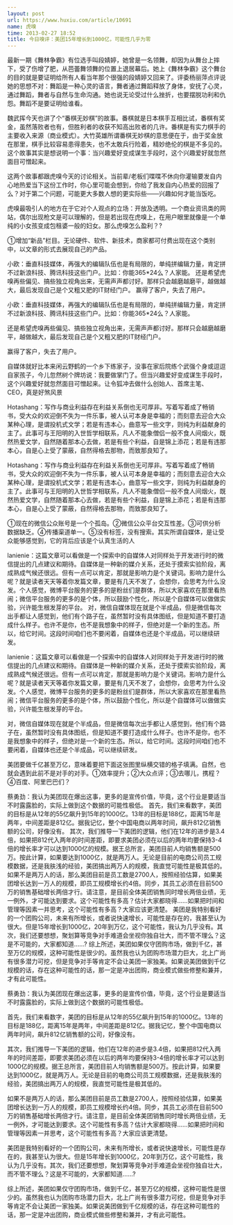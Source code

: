 ```yaml
---
layout: post
url: https://www.huxiu.com/article/10691
name: 虎嗅
time: 2013-02-27 18:52
title: 今日嗅评：美团15年增长到1000亿，可能性几乎为零
---
```

最新一期《舞林争霸》有位选手叫段婧婷，她曾是一名领舞，却因为从舞台上摔下，受了伤增了肥，从芭蕾舞领舞的位置上退居幕后。她上《舞林争霸》这个舞台的目的就是要证明给所有人看当年那个很强的段婧婷又回来了。评委杨丽萍点评说她的思想不对：舞蹈是一种心灵的语言，舞者通过舞蹈释放了身体，安抚了心灵，通过舞蹈，舞者与自然与生命沟通。她也说无论受过什么挫折，也要摆脱功利和仇怨。舞蹈不是要证明给谁看。

魏武挥今天也讲了个“番棋无妙棋”的故事。番棋就是日本棋手互相比试，番棋有奖金，虽然落败者也有，但胜利者的收获不知高出败者的几许。番棋是有实力棋手的主要收入来源（商业模式）。大竹英雄所谓番棋无妙棋的意思便在于，由于奖金放在那里，棋手比较容易患得患失，也不太敢兵行险着，精妙绝伦的棋是不多见的。这个故事其实是想说明一个事：当兴趣爱好变成谋生手段时，这个兴趣爱好就忽然面目可憎起来。

这两个故事都跟虎嗅今天的讨论相关。当前辈/老板们喋喋不休向你灌输要发自内心地热爱当下这份工作时，你心里可能会想到，你给了我发自内心热爱的回报了么？对于第二个问题，可能更大多数人想的更实际些——兴趣如何才能当饭吃。

虎嗅最吸引人的地方在于它对个人观点的立场：开放及透明。一个商业资讯类的网站，偶尔出现枪文是可以理解的，但是若出现在虎嗅上，在用户眼里就像是一个单纯的小女孩变成包租婆一般的妇女。那么虎嗅怎么盈利？?

①增加“新品”栏目。无论硬件、软件、新技术，商家都可付费出现在这个类别中，以文章的形式去展现自己的产品。

小欧：垂直科技媒体，再强大的编辑队伍也是有局限的，单纯拼编辑力量，肯定拼不过新浪科技、腾讯科技这些门户。比如：你能365*24么？人家能。 还是希望虎嗅再些偏见、搞些独立视角出来，无需声声都讨好。那样只会越磨越磨平，越做越大，最后发现自己是个又粗又肥的IT财经门户。 赢得了客户，失去了用户。

小欧：垂直科技媒体，再强大的编辑队伍也是有局限的，单纯拼编辑力量，肯定拼不过新浪科技、腾讯科技这些门户。比如：你能365*24么？人家能。

还是希望虎嗅再些偏见、搞些独立视角出来，无需声声都讨好。那样只会越磨越磨平，越做越大，最后发现自己是个又粗又肥的IT财经门户。

赢得了客户，失去了用户。

自媒体就好比本来闲云野鹤的一个乡下练家子，没事在家后院练个武强个身或逗逗自家孩子，今儿忽然树个牌坊说：我要做掌门了。但当兴趣爱好变成谋生手段时，这个兴趣爱好就忽然面目可憎起来。让令狐冲去做什么创始人、首席主笔、CEO，真是好煞风景

Hotashang：写作与商业利益存在利益关系倒也无可厚非。写着写着成了畅销书，受大众的欢迎倒不失为一件乐事，被人认可本身是幸福的；而刻意去迎合大众某种心理，是谓投机式文学；若是有违本心，曲意写一些文字，则纯为利益献身的主了。此事可与王阳明的入世哲学相联系，凡人不能象僧侣一般不食人间烟火，既然热爱文学，自然随着那本心去做，若是有些个利益，自是锦上添花；若是有违那本心，自是心上受了蒙蔽，自然得格去那物，而致那良知了。

Hotashang：写作与商业利益存在利益关系倒也无可厚非。写着写着成了畅销书，受大众的欢迎倒不失为一件乐事，被人认可本身是幸福的；而刻意去迎合大众某种心理，是谓投机式文学；若是有违本心，曲意写一些文字，则纯为利益献身的主了。此事可与王阳明的入世哲学相联系，凡人不能象僧侣一般不食人间烟火，既然热爱文学，自然随着那本心去做，若是有些个利益，自是锦上添花；若是有违那本心，自是心上受了蒙蔽，自然得格去那物，而致那良知了。

①现在的微信公众账号是一个个孤岛。②微信公众平台交互性差。③可供分析数据缺乏。④传播渠道单一。⑤没有标签，没有搜索。其实所谓自媒体，是让受众能够感觉到，它的背后应该是个认真生活的人

lanienie：这篇文章可以看做是一个探索中的自媒体人对同样处于开发进行时的微信提出的几点建议和期待。自媒体是一种新的媒介关系，还处于摸索实验阶段，离成熟成气候还很远。但有一点可以肯定，那就是影响力是个关键词。影响力是什么呢？就是读者天天等着你发篇文章，要是有几天不发了，会想你，会思考为什么没发。个人感觉，微博平台服务的更多的是粉丝们是群体，所以大家喜欢在那里看热闹；微信平台服务的更多的是个体，所以鼓励个性化，所以是个自媒体可以做做实验，兴许能生根发芽的平台。 对，微信自媒体现在就是个半成品，但是微信每次出手都让人感觉到，他们有个路子在，虽然暂时没有具体图纸，但是知道不要打造成什么样子。也许不是你，也不是我想象中的样子，但绝对是一个新的生态。所以，给它时间。这段时间咱们也不要闲着，自媒体也还是个半成品，可以继续研发。

lanienie：这篇文章可以看做是一个探索中的自媒体人对同样处于开发进行时的微信提出的几点建议和期待。自媒体是一种新的媒介关系，还处于摸索实验阶段，离成熟成气候还很远。但有一点可以肯定，那就是影响力是个关键词。影响力是什么呢？就是读者天天等着你发篇文章，要是有几天不发了，会想你，会思考为什么没发。个人感觉，微博平台服务的更多的是粉丝们是群体，所以大家喜欢在那里看热闹；微信平台服务的更多的是个体，所以鼓励个性化，所以是个自媒体可以做做实验，兴许能生根发芽的平台。

对，微信自媒体现在就是个半成品，但是微信每次出手都让人感觉到，他们有个路子在，虽然暂时没有具体图纸，但是知道不要打造成什么样子。也许不是你，也不是我想象中的样子，但绝对是一个新的生态。所以，给它时间。这段时间咱们也不要闲着，自媒体也还是个半成品，可以继续研发。

美团要做千亿甚至万亿，意味着要把下面这张图里纵横交错的格子填满。自然，也就会遇到此前不是对手的对手。①效率提升；②大众点评；③去哪儿，携程？④百度、阿里巴巴们？

蔡勇劲：我认为美团现在爆出这事，更多的是宣传价值，毕竟，这个行业是要适当不时露露脸的，实际上做到这个数据的可能性极低。 首先，我们来看数字，美团的目标是从12年的55亿飙升到15年的1000亿。13年的目标是188亿，距离15年是两年，中间差距是812亿。据我记忆，整个中国电商以两年时间，飙升812亿销售额的公司，好像没有。 其次，我们推导一下美团的逻辑，他们在12年的进步是3.4倍，如果把812代入两年的时间差距，即要求美团必须在以后的两年均要保持3-4倍的增长率才可以达到1000亿的规模。据王总所言，美团目前人均销售额是500万。按此计算，如果要达到1000亿，就是两万人。无论是目前的电商公司员工规模数据，还是我肤浅的经验，美团搞出两万人的规模，我直觉可能性是极其低的。 如果不是两万人的话，那么美团目前是员工数是2700人，按照经验估算，如果美团增长达到一万人的规模，即员工规模增长约4倍。同步，其员工必须在目前500万的销售基础增长两倍才行。请注意，是目前全体美团销售同时增长两倍业绩，无一例外，才可能达到要求。这个可能性有多高？估计大家都晓得……如果把时间和管理等因素一并思考，这个可能性有多高？大家应该更清楚。 美团是我特别看好的一个团购公司，未来有所增长，或者说快速增长，可能性是存在的，我甚至认为很大。但是15年增长到1000亿，20年到万亿，这个可能性，我认为几乎没有。其次，我们还要想想，聚划算等竞争对手难道会坐视你独自壮大，而不管不理么？这是不可能的，大家都知道……? 综上所述，美团如果仅守团购市场，做到千亿，甚至万亿的规模，这种可能性是很少的。虽然我也认为团购市场潜力巨大，北上广尚有很多潜力可挖，但是竞争对手等肯定不会让美团一家独美。如果说美团做到千亿规模的话，存在这种可能性的话，那一定是冲出团购，商业模式做些修整和兼并，才有此可能性。

蔡勇劲：我认为美团现在爆出这事，更多的是宣传价值，毕竟，这个行业是要适当不时露露脸的，实际上做到这个数据的可能性极低。

首先，我们来看数字，美团的目标是从12年的55亿飙升到15年的1000亿。13年的目标是188亿，距离15年是两年，中间差距是812亿。据我记忆，整个中国电商以两年时间，飙升812亿销售额的公司，好像没有。

其次，我们推导一下美团的逻辑，他们在12年的进步是3.4倍，如果把812代入两年的时间差距，即要求美团必须在以后的两年均要保持3-4倍的增长率才可以达到1000亿的规模。据王总所言，美团目前人均销售额是500万。按此计算，如果要达到1000亿，就是两万人。无论是目前的电商公司员工规模数据，还是我肤浅的经验，美团搞出两万人的规模，我直觉可能性是极其低的。

如果不是两万人的话，那么美团目前是员工数是2700人，按照经验估算，如果美团增长达到一万人的规模，即员工规模增长约4倍。同步，其员工必须在目前500万的销售基础增长两倍才行。请注意，是目前全体美团销售同时增长两倍业绩，无一例外，才可能达到要求。这个可能性有多高？估计大家都晓得……如果把时间和管理等因素一并思考，这个可能性有多高？大家应该更清楚。

美团是我特别看好的一个团购公司，未来有所增长，或者说快速增长，可能性是存在的，我甚至认为很大。但是15年增长到1000亿，20年到万亿，这个可能性，我认为几乎没有。其次，我们还要想想，聚划算等竞争对手难道会坐视你独自壮大，而不管不理么？这是不可能的，大家都知道……?

综上所述，美团如果仅守团购市场，做到千亿，甚至万亿的规模，这种可能性是很少的。虽然我也认为团购市场潜力巨大，北上广尚有很多潜力可挖，但是竞争对手等肯定不会让美团一家独美。如果说美团做到千亿规模的话，存在这种可能性的话，那一定是冲出团购，商业模式做些修整和兼并，才有此可能性。

